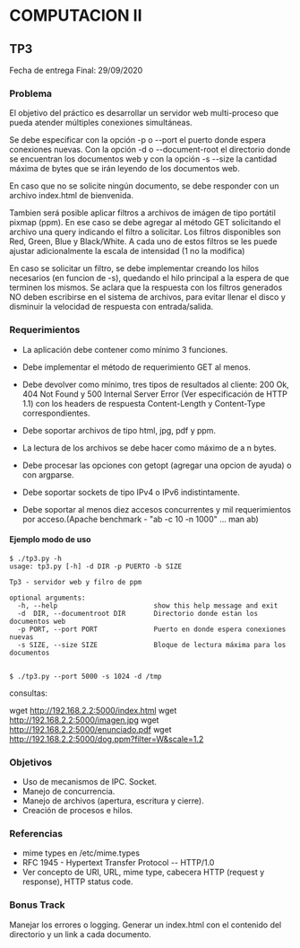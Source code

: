 # COMPUTACION II


## TP3

Fecha de entrega Final: 29/09/2020


### Problema

El objetivo del práctico es desarrollar un servidor web multi-proceso que pueda atender múltiples conexiones simultáneas.

Se debe especificar con la opción -p o --port el puerto donde espera conexiones nuevas. Con la opción -d o --document-root el directorio donde se encuentran los documentos web y con la opción -s --size la cantidad máxima de bytes que se irán leyendo de los documentos web.

En caso que no se solicite ningún documento, se debe responder con un archivo index.html de bienvenida.

Tambien será posible aplicar filtros a archivos de imágen de tipo portátil pixmap (ppm). En ese caso se debe agregar al método GET solicitando el archivo una query indicando el filtro a solicitar. Los filtros disponibles son Red, Green, Blue y Black/White. A cada uno de estos filtros se les puede ajustar adicionalmente la escala de intensidad  (1 no la modifica)

En caso se solicitar un filtro, se debe implementar creando los hilos necesarios (en funcion de -s), quedando el hilo principal a la espera de que terminen los mismos. Se aclara que la respuesta con los filtros generados NO deben escribirse en el sistema de archivos, para evitar llenar el disco y disminuir la velocidad de respuesta con entrada/salida.



### Requerimientos

* La aplicación debe contener como mínimo 3 funciones.
* Debe implementar el método de requerimiento GET al menos.
* Debe devolver como mínimo, tres tipos de resultados al cliente: 200 Ok, 404 Not Found y 500 Internal Server Error (Ver especificación de HTTP 1.1) con los headers de respuesta Content-Length y Content-Type correspondientes.
* Debe soportar archivos de tipo html, jpg, pdf y ppm.
* La lectura de los archivos se debe hacer como máximo de a n bytes.
* Debe procesar las opciones con getopt (agregar una opcion de ayuda) o con argparse.
* Debe soportar sockets de tipo IPv4 o IPv6 indistintamente.

* Debe soportar al menos diez accesos concurrentes y mil requerimientos por acceso.(Apache benchmark - "ab -c 10 -n 1000" ... man ab)



#### Ejemplo modo de uso

~~~~~~~~~~~~~~~~~~~
$ ./tp3.py -h
usage: tp3.py [-h] -d DIR -p PUERTO -b SIZE

Tp3 - servidor web y filro de ppm

optional arguments:
  -h, --help                        show this help message and exit
  -d  DIR, --documentroot DIR       Directorio donde estan los documentos web
  -p PORT, --port PORT              Puerto en donde espera conexiones nuevas
  -s SIZE, --size SIZE              Bloque de lectura máxima para los documentos


$ ./tp3.py --port 5000 -s 1024 -d /tmp

~~~~~~~~~~~~~~~~~~~
consultas:

wget http://192.168.2.2:5000/index.html
wget http://192.168.2.2:5000/imagen.jpg
wget http://192.168.2.2:5000/enunciado.pdf
wget http://192.168.2.2:5000/dog.ppm?filter=W&scale=1.2

### Objetivos

* Uso de mecanismos de IPC. Socket.
* Manejo de concurrencia.
* Manejo de archivos (apertura, escritura y cierre).
* Creación de procesos e hilos.

### Referencias

* mime types en /etc/mime.types
* RFC 1945 - Hypertext Transfer Protocol -- HTTP/1.0
* Ver concepto de URI, URL, mime type, cabecera HTTP (request y response), HTTP status code.

### Bonus Track
Manejar los errores o logging.
Generar un index.html con el contenido del directorio y un link a cada documento.

